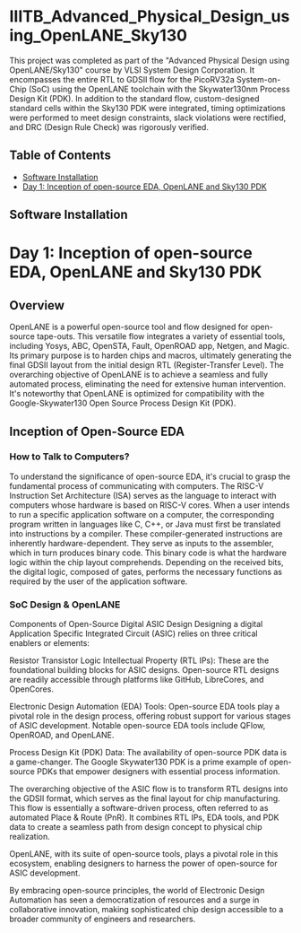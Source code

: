 # IIITB_Advanced_Physical_Design_using_OpenLANE_Sky130

This project was completed as part of the "Advanced Physical Design using OpenLANE/Sky130" course by VLSI System Design Corporation. It encompasses the entire RTL to GDSII flow for the PicoRV32a System-on-Chip (SoC) using the OpenLANE toolchain with the Skywater130nm Process Design Kit (PDK). In addition to the standard flow, custom-designed standard cells within the Sky130 PDK were integrated, timing optimizations were performed to meet design constraints, slack violations were rectified, and DRC (Design Rule Check) was rigorously verified.

## Table of Contents
- [Software Installation](#software-installation)
- [Day 1: Inception of open-source EDA, OpenLANE and Sky130 PDK](#day-1-inception-of-open-source-eda-openlane-and-sky130-pdk)

## Software Installation




# Day 1: Inception of open-source EDA, OpenLANE and Sky130 PDK

## Overview

OpenLANE is a powerful open-source tool and flow designed for open-source tape-outs. This versatile flow integrates a variety of essential tools, including Yosys, ABC, OpenSTA, Fault, OpenROAD app, Netgen, and Magic. Its primary purpose is to harden chips and macros, ultimately generating the final GDSII layout from the initial design RTL (Register-Transfer Level). The overarching objective of OpenLANE is to achieve a seamless and fully automated process, eliminating the need for extensive human intervention. It's noteworthy that OpenLANE is optimized for compatibility with the Google-Skywater130 Open Source Process Design Kit (PDK).

## Inception of Open-Source EDA
### How to Talk to Computers?
To understand the significance of open-source EDA, it's crucial to grasp the fundamental process of communicating with computers. The RISC-V Instruction Set Architecture (ISA) serves as the language to interact with computers whose hardware is based on RISC-V cores. When a user intends to run a specific application software on a computer, the corresponding program written in languages like C, C++, or Java must first be translated into instructions by a compiler. These compiler-generated instructions are inherently hardware-dependent. They serve as inputs to the assembler, which in turn produces binary code. This binary code is what the hardware logic within the chip layout comprehends. Depending on the received bits, the digital logic, composed of gates, performs the necessary functions as required by the user of the application software.

### SoC Design & OpenLANE
Components of Open-Source Digital ASIC Design
Designing a digital Application Specific Integrated Circuit (ASIC) relies on three critical enablers or elements:

Resistor Transistor Logic Intellectual Property (RTL IPs): These are the foundational building blocks for ASIC designs. Open-source RTL designs are readily accessible through platforms like GitHub, LibreCores, and OpenCores.

Electronic Design Automation (EDA) Tools: Open-source EDA tools play a pivotal role in the design process, offering robust support for various stages of ASIC development. Notable open-source EDA tools include QFlow, OpenROAD, and OpenLANE.

Process Design Kit (PDK) Data: The availability of open-source PDK data is a game-changer. The Google Skywater130 PDK is a prime example of open-source PDKs that empower designers with essential process information.

The overarching objective of the ASIC flow is to transform RTL designs into the GDSII format, which serves as the final layout for chip manufacturing. This flow is essentially a software-driven process, often referred to as automated Place & Route (PnR). It combines RTL IPs, EDA tools, and PDK data to create a seamless path from design concept to physical chip realization.

OpenLANE, with its suite of open-source tools, plays a pivotal role in this ecosystem, enabling designers to harness the power of open-source for ASIC development.

By embracing open-source principles, the world of Electronic Design Automation has seen a democratization of resources and a surge in collaborative innovation, making sophisticated chip design accessible to a broader community of engineers and researchers.
